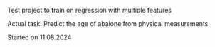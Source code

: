 Test project to train on regression with multiple features

Actual task: Predict the age of abalone from physical measurements

Started on 11.08.2024
